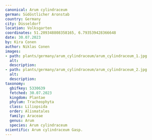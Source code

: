 ```yaml
---
canonical: Arum cylindraceum
german: Südöstlicher Aronstab
country: Germany
city: Düsseldorf
location: Volksgarten
coordinates: 51.209348808358165, 6.793539428366648
date: 30.07.2023
by: Kira Conen
author: Niklas Conen
images:
- path: plants/germany/arum_cylindraceum/arum_cylindraceum_1.jpg
  alt:
  description:
- path: plants/germany/arum_cylindraceum/arum_cylindraceum_2.jpg
  alt:
  description:
taxonomy:
  gbifkey: 5330639
  fetched: 30.07.2023
  kingdom: Plantae
  phylum: Tracheophyta
  class: Liliopsida
  order: Alismatales
  family: Araceae
  genus: Arum
  species: Arum cylindraceum
scientific: Arum cylindraceum Gasp.
---
```

